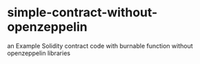 # simple-contract-without-openzeppelin
an Example Solidity contract code with burnable function without openzeppelin libraries

